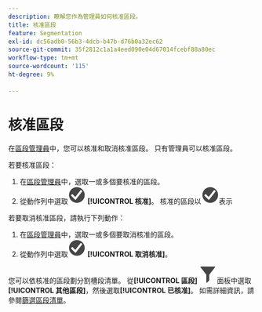 ```yaml
---
description: 瞭解您作為管理員如何核准區段。
title: 核准區段
feature: Segmentation
exl-id: dc56adb0-56b3-4dcb-b47b-d76b0a32ec62
source-git-commit: 35f2812c1a1a4eed090e04d67014fcebf88a80ec
workflow-type: tm+mt
source-wordcount: '115'
ht-degree: 9%

---
```


# 核准區段

在[區段管理員](seg-manage.md)中，您可以核准和取消核准區段。 只有管理員可以核准區段。

若要核准區段：

1. 在[區段管理員](seg-manage.md)中，選取一或多個要核准的區段。
1. 從動作列中選取![核取記號圓圈](/help/assets/icons/CheckmarkCircle.svg) **[!UICONTROL 核准]**。 核准的區段以![CheckmarkCircle](/help/assets/icons/CheckmarkCircle.svg)表示

若要取消核准區段，請執行下列動作：

1. 在[區段管理員](seg-manage.md)中，選取一或多個要取消核准的區段。
1. 從動作列中選取![核取記號圓形](/help/assets/icons/CheckmarkCircle.svg) **[!UICONTROL 取消核准]**。


您可以依核准的區段劃分割槽段清單。 從&#x200B;**[!UICONTROL 區段]** ![區段](/help/assets/icons/Filter.svg)面板中選取&#x200B;**[!UICONTROL 其他區段]**，然後選取&#x200B;**[!UICONTROL 已核准]**。 如需詳細資訊，請參閱[篩選區段清單](t-seg-filter.md)。
